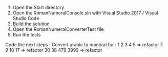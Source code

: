 1. Open the Start directory
2. Open the RomanNumeralConsole.sln with Visual Studio 2017 / Visual Studio Code
3. Build the solution
4. Open the RomanNumeralConverterTest file 
5. Run the tests

Code the next steps :
Convert arabic to numeral for :
	1
	2
	3
	4
	5
	=> refactor
	7
	9
	10
	17
	=> refactor
	30
	38
	479 
	3999
	=> refactor